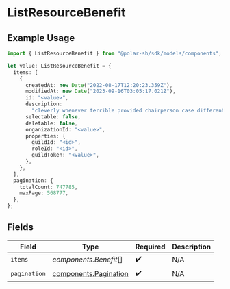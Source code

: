 # ListResourceBenefit

## Example Usage

```typescript
import { ListResourceBenefit } from "@polar-sh/sdk/models/components";

let value: ListResourceBenefit = {
  items: [
    {
      createdAt: new Date("2022-08-17T12:20:23.359Z"),
      modifiedAt: new Date("2023-09-16T03:05:17.021Z"),
      id: "<value>",
      description:
        "cleverly whenever terrible provided chairperson case different abnormally",
      selectable: false,
      deletable: false,
      organizationId: "<value>",
      properties: {
        guildId: "<id>",
        roleId: "<id>",
        guildToken: "<value>",
      },
    },
  ],
  pagination: {
    totalCount: 747785,
    maxPage: 568777,
  },
};
```

## Fields

| Field                                                          | Type                                                           | Required                                                       | Description                                                    |
| -------------------------------------------------------------- | -------------------------------------------------------------- | -------------------------------------------------------------- | -------------------------------------------------------------- |
| `items`                                                        | *components.Benefit*[]                                         | :heavy_check_mark:                                             | N/A                                                            |
| `pagination`                                                   | [components.Pagination](../../models/components/pagination.md) | :heavy_check_mark:                                             | N/A                                                            |